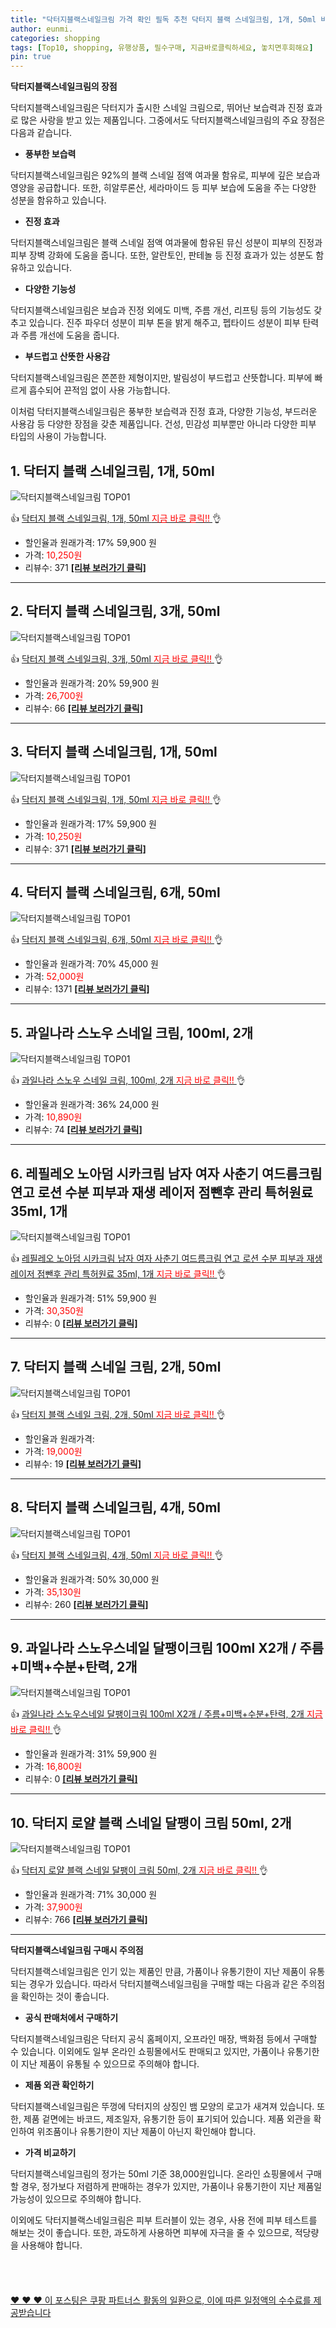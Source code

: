 ```yaml
---
title: "닥터지블랙스네일크림 가격 확인 필독 추천 닥터지 블랙 스네일크림, 1개, 50ml 비교 장점 구매가이드"
author: eunmi.
categories: shopping
tags: [Top10, shopping, 유행상품, 필수구매, 지금바로클릭하세요, 놓치면후회해요]
pin: true
---
```

**닥터지블랙스네일크림의 장점**

닥터지블랙스네일크림은 닥터지가 출시한 스네일 크림으로, 뛰어난 보습력과 진정 효과로 많은 사랑을 받고 있는 제품입니다. 그중에서도 닥터지블랙스네일크림의 주요 장점은 다음과 같습니다.

* **풍부한 보습력**

닥터지블랙스네일크림은 92%의 블랙 스네일 점액 여과물 함유로, 피부에 깊은 보습과 영양을 공급합니다. 또한, 히알루론산, 세라마이드 등 피부 보습에 도움을 주는 다양한 성분을 함유하고 있습니다.

* **진정 효과**

닥터지블랙스네일크림은 블랙 스네일 점액 여과물에 함유된 뮤신 성분이 피부의 진정과 피부 장벽 강화에 도움을 줍니다. 또한, 알란토인, 판테놀 등 진정 효과가 있는 성분도 함유하고 있습니다.

* **다양한 기능성**

닥터지블랙스네일크림은 보습과 진정 외에도 미백, 주름 개선, 리프팅 등의 기능성도 갖추고 있습니다. 진주 파우더 성분이 피부 톤을 밝게 해주고, 펩타이드 성분이 피부 탄력과 주름 개선에 도움을 줍니다.

* **부드럽고 산뜻한 사용감**

닥터지블랙스네일크림은 쫀쫀한 제형이지만, 발림성이 부드럽고 산뜻합니다. 피부에 빠르게 흡수되어 끈적임 없이 사용 가능합니다.

이처럼 닥터지블랙스네일크림은 풍부한 보습력과 진정 효과, 다양한 기능성, 부드러운 사용감 등 다양한 장점을 갖춘 제품입니다. 건성, 민감성 피부뿐만 아니라 다양한 피부 타입의 사용이 가능합니다.

   

## 1. 닥터지 블랙 스네일크림, 1개, 50ml

![닥터지블랙스네일크림 TOP01](https://thumbnail6.coupangcdn.com/thumbnails/remote/230x230ex/image/product/image/vendoritem/2018/11/21/4086452551/1fab76b6-8afb-464b-8add-1e485bbac483.jpg)


👍 [닥터지 블랙 스네일크림, 1개, 50ml <font color=red> 지금 바로 클릭!! </font> ](https://link.coupang.com/re/AFFSDP?lptag=AF3617701&subid=GithubCoopas&pageKey=7112172506&traceid=V0-153&itemId=439209653&vendorItemId=4086452551) 👌 


- 할인율과 원래가격: 17%  59,900   원
- 가격: <span style='color:red'>10,250원</span>
- 리뷰수: 371  [**[리뷰 보러가기 클릭]**](https://link.coupang.com/re/AFFSDP?lptag=AF3617701&subid=GithubCoopas&pageKey=7112172506&traceid=V0-153&itemId=439209653&vendorItemId=4086452551)

---


   

## 2. 닥터지 블랙 스네일크림, 3개, 50ml

![닥터지블랙스네일크림 TOP01](https://thumbnail9.coupangcdn.com/thumbnails/remote/230x230ex/image/retail/images/40fc048a-78fe-4d61-85b1-cc48d878ba0f6545159969151950245.png)


👍 [닥터지 블랙 스네일크림, 3개, 50ml <font color=red> 지금 바로 클릭!! </font> ](https://link.coupang.com/re/AFFSDP?lptag=AF3617701&subid=GithubCoopas&pageKey=7112172506&traceid=V0-153&itemId=19503737130&vendorItemId=86285370362) 👌 


- 할인율과 원래가격: 20%  59,900   원
- 가격: <span style='color:red'>26,700원</span>
- 리뷰수: 66  [**[리뷰 보러가기 클릭]**](https://link.coupang.com/re/AFFSDP?lptag=AF3617701&subid=GithubCoopas&pageKey=7112172506&traceid=V0-153&itemId=19503737130&vendorItemId=86285370362)

---


   

## 3. 닥터지 블랙 스네일크림, 1개, 50ml

![닥터지블랙스네일크림 TOP01](https://thumbnail6.coupangcdn.com/thumbnails/remote/230x230ex/image/product/image/vendoritem/2018/11/21/4086452551/1fab76b6-8afb-464b-8add-1e485bbac483.jpg)


👍 [닥터지 블랙 스네일크림, 1개, 50ml <font color=red> 지금 바로 클릭!! </font> ](https://link.coupang.com/re/AFFSDP?lptag=AF3617701&subid=GithubCoopas&pageKey=7112172506&traceid=V0-153&itemId=439209653&vendorItemId=4086452551) 👌 


- 할인율과 원래가격: 17%  59,900   원
- 가격: <span style='color:red'>10,250원</span>
- 리뷰수: 371  [**[리뷰 보러가기 클릭]**](https://link.coupang.com/re/AFFSDP?lptag=AF3617701&subid=GithubCoopas&pageKey=7112172506&traceid=V0-153&itemId=439209653&vendorItemId=4086452551)

---


   

## 4. 닥터지 블랙 스네일크림, 6개, 50ml

![닥터지블랙스네일크림 TOP01](https://thumbnail9.coupangcdn.com/thumbnails/remote/230x230ex/image/retail/images/6ffeef56-340f-4da3-97d6-e0196742f24a2815399788146053892.png)


👍 [닥터지 블랙 스네일크림, 6개, 50ml <font color=red> 지금 바로 클릭!! </font> ](https://link.coupang.com/re/AFFSDP?lptag=AF3617701&subid=GithubCoopas&pageKey=7112172506&traceid=V0-153&itemId=9635719268&vendorItemId=86285370524) 👌 


- 할인율과 원래가격: 70%  45,000   원
- 가격: <span style='color:red'>52,000원</span>
- 리뷰수: 1371  [**[리뷰 보러가기 클릭]**](https://link.coupang.com/re/AFFSDP?lptag=AF3617701&subid=GithubCoopas&pageKey=7112172506&traceid=V0-153&itemId=9635719268&vendorItemId=86285370524)

---


   

## 5. 과일나라 스노우 스네일 크림, 100ml, 2개

![닥터지블랙스네일크림 TOP01](https://thumbnail10.coupangcdn.com/thumbnails/remote/230x230ex/image/retail/images/2020/04/01/11/3/fb059e70-26d0-476f-8099-d0786a8cbd8c.jpg)


👍 [과일나라 스노우 스네일 크림, 100ml, 2개 <font color=red> 지금 바로 클릭!! </font> ](https://link.coupang.com/re/AFFSDP?lptag=AF3617701&subid=GithubCoopas&pageKey=1414995014&traceid=V0-153&itemId=2451717266&vendorItemId=70445358528) 👌 


- 할인율과 원래가격: 36%  24,000   원
- 가격: <span style='color:red'>10,890원</span>
- 리뷰수: 74  [**[리뷰 보러가기 클릭]**](https://link.coupang.com/re/AFFSDP?lptag=AF3617701&subid=GithubCoopas&pageKey=1414995014&traceid=V0-153&itemId=2451717266&vendorItemId=70445358528)

---


   

## 6. 레필레오 노아덤 시카크림 남자 여자 사춘기 여드름크림 연고 로션 수분 피부과 재생 레이저 점뺀후 관리 특허원료 35ml, 1개

![닥터지블랙스네일크림 TOP01](https://thumbnail6.coupangcdn.com/thumbnails/remote/230x230ex/image/vendor_inventory/0c60/cd20ba0681a5fc5cccdc04a8f08f78c2bc2c1cb244553a7408624f8266a8.jpg)


👍 [레필레오 노아덤 시카크림 남자 여자 사춘기 여드름크림 연고 로션 수분 피부과 재생 레이저 점뺀후 관리 특허원료 35ml, 1개 <font color=red> 지금 바로 클릭!! </font> ](https://link.coupang.com/re/AFFSDP?lptag=AF3617701&subid=GithubCoopas&pageKey=7484002124&traceid=V0-153&itemId=19338597212&vendorItemId=87768229843) 👌 


- 할인율과 원래가격: 51%  59,900   원
- 가격: <span style='color:red'>30,350원</span>
- 리뷰수: 0  [**[리뷰 보러가기 클릭]**](https://link.coupang.com/re/AFFSDP?lptag=AF3617701&subid=GithubCoopas&pageKey=7484002124&traceid=V0-153&itemId=19338597212&vendorItemId=87768229843)

---


   

## 7. 닥터지 블랙 스네일 크림, 2개, 50ml

![닥터지블랙스네일크림 TOP01](https://thumbnail6.coupangcdn.com/thumbnails/remote/230x230ex/image/retail/images/d0314271-7150-4d5b-b831-602a9f1ae4f38963328785700177971.png)


👍 [닥터지 블랙 스네일 크림, 2개, 50ml <font color=red> 지금 바로 클릭!! </font> ](https://link.coupang.com/re/AFFSDP?lptag=AF3617701&subid=GithubCoopas&pageKey=7112172506&traceid=V0-153&itemId=17782673246&vendorItemId=86285370248) 👌 


- 할인율과 원래가격: 
- 가격: <span style='color:red'>19,000원</span>
- 리뷰수: 19  [**[리뷰 보러가기 클릭]**](https://link.coupang.com/re/AFFSDP?lptag=AF3617701&subid=GithubCoopas&pageKey=7112172506&traceid=V0-153&itemId=17782673246&vendorItemId=86285370248)

---


   

## 8. 닥터지 블랙 스네일크림, 4개, 50ml

![닥터지블랙스네일크림 TOP01](https://thumbnail10.coupangcdn.com/thumbnails/remote/230x230ex/image/retail/images/8f0d4cb9-7fba-45b8-8bbb-5022a13796ce4628401607876960725.png)


👍 [닥터지 블랙 스네일크림, 4개, 50ml <font color=red> 지금 바로 클릭!! </font> ](https://link.coupang.com/re/AFFSDP?lptag=AF3617701&subid=GithubCoopas&pageKey=7112172506&traceid=V0-153&itemId=16416508895&vendorItemId=86285370377) 👌 


- 할인율과 원래가격: 50%  30,000   원
- 가격: <span style='color:red'>35,130원</span>
- 리뷰수: 260  [**[리뷰 보러가기 클릭]**](https://link.coupang.com/re/AFFSDP?lptag=AF3617701&subid=GithubCoopas&pageKey=7112172506&traceid=V0-153&itemId=16416508895&vendorItemId=86285370377)

---


   

## 9. 과일나라 스노우스네일 달팽이크림 100ml X2개 / 주름+미백+수분+탄력, 2개

![닥터지블랙스네일크림 TOP01](https://thumbnail6.coupangcdn.com/thumbnails/remote/230x230ex/image/vendor_inventory/066d/9d761b4e25c0ee4343d5222285dfa958b081c651550f0195896c07d8a48c.jpg)


👍 [과일나라 스노우스네일 달팽이크림 100ml X2개 / 주름+미백+수분+탄력, 2개 <font color=red> 지금 바로 클릭!! </font> ](https://link.coupang.com/re/AFFSDP?lptag=AF3617701&subid=GithubCoopas&pageKey=5022698587&traceid=V0-153&itemId=6737865968&vendorItemId=4944495430) 👌 


- 할인율과 원래가격: 31%  59,900   원
- 가격: <span style='color:red'>16,800원</span>
- 리뷰수: 0  [**[리뷰 보러가기 클릭]**](https://link.coupang.com/re/AFFSDP?lptag=AF3617701&subid=GithubCoopas&pageKey=5022698587&traceid=V0-153&itemId=6737865968&vendorItemId=4944495430)

---


   

## 10. 닥터지 로얄 블랙 스네일 달팽이 크림 50ml, 2개

![닥터지블랙스네일크림 TOP01](https://thumbnail10.coupangcdn.com/thumbnails/remote/230x230ex/image/vendor_inventory/1146/5b773e94a11d5fe8656a7bcca12a614539a502ee06ce927b7e8241c97529.jpg)


👍 [닥터지 로얄 블랙 스네일 달팽이 크림 50ml, 2개 <font color=red> 지금 바로 클릭!! </font> ](https://link.coupang.com/re/AFFSDP?lptag=AF3617701&subid=GithubCoopas&pageKey=6838197446&traceid=V0-153&itemId=18046970798&vendorItemId=72806453223) 👌 


- 할인율과 원래가격: 71%  30,000   원
- 가격: <span style='color:red'>37,900원</span>
- 리뷰수: 766  [**[리뷰 보러가기 클릭]**](https://link.coupang.com/re/AFFSDP?lptag=AF3617701&subid=GithubCoopas&pageKey=6838197446&traceid=V0-153&itemId=18046970798&vendorItemId=72806453223)

---
**닥터지블랙스네일크림 구매시 주의점**

닥터지블랙스네일크림은 인기 있는 제품인 만큼, 가품이나 유통기한이 지난 제품이 유통되는 경우가 있습니다. 따라서 닥터지블랙스네일크림을 구매할 때는 다음과 같은 주의점을 확인하는 것이 좋습니다.

* **공식 판매처에서 구매하기**

닥터지블랙스네일크림은 닥터지 공식 홈페이지, 오프라인 매장, 백화점 등에서 구매할 수 있습니다. 이외에도 일부 온라인 쇼핑몰에서도 판매되고 있지만, 가품이나 유통기한이 지난 제품이 유통될 수 있으므로 주의해야 합니다.

* **제품 외관 확인하기**

닥터지블랙스네일크림은 뚜껑에 닥터지의 상징인 뱀 모양의 로고가 새겨져 있습니다. 또한, 제품 겉면에는 바코드, 제조일자, 유통기한 등이 표기되어 있습니다. 제품 외관을 확인하여 위조품이나 유통기한이 지난 제품이 아닌지 확인해야 합니다.

* **가격 비교하기**

닥터지블랙스네일크림의 정가는 50ml 기준 38,000원입니다. 온라인 쇼핑몰에서 구매할 경우, 정가보다 저렴하게 판매하는 경우가 있지만, 가품이나 유통기한이 지난 제품일 가능성이 있으므로 주의해야 합니다.

이외에도 닥터지블랙스네일크림은 피부 트러블이 있는 경우, 사용 전에 피부 테스트를 해보는 것이 좋습니다. 또한, 과도하게 사용하면 피부에 자극을 줄 수 있으므로, 적당량을 사용해야 합니다.<br><br><br><br><br> [ ❤ ❤ ❤ 이 포스팅은 쿠팡 파트너스 활동의 일환으로, 이에 따른 일정액의 수수료를 제공받습니다](https://link.coupang.com/a/bcEFyh)